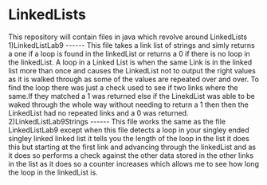 # LinkedLists
This repository will contain files in java which revolve around LinkedLists
1)LinkedListLab9 ------ This file takes a link list of strings and simly returns a one if a loop is found in the linkedList or returns a 0 if there is no loop in the linkedList.
A loop in a Linked List is when the same Link is in the linked list more than once and causes the LinkedList not to output the right values as it is walked through as some 
of the values are repeated over and over. To find the loop there was just a check used to see if two links where the same.If they matched a 1 was returned else if the LinekdList was able to be waked through 
the whole way without needing to return a 1 then then the LinkedList had no repeated links and a 0 was returned.
2)LinkedListLab9Strings ------ This file works the same as the file LinkedListLab9 except when this file detects a loop in your singley ended singley linked linked list it tells you the length of the loop in the list it does this but starting at the first link and advancing through the linkedList and as it does so performs a check against the other data stored in the other links in the list as it does so a counter increases which allows me to see how long the loop in the linkedList is.
